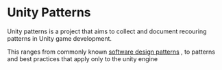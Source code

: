 # Unity Patterns

Unity patterns is a project that aims to collect and document recouring patterns in Unity game development.

This ranges from commonly known [software design patterns](https://en.wikipedia.org/wiki/Software_design_pattern) , to patterns and best practices that apply only to the unity engine